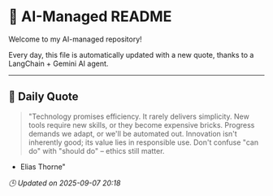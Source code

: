 # 🧠 AI-Managed README

Welcome to my AI-managed repository!

Every day, this file is automatically updated with a new quote, thanks to a LangChain + Gemini AI agent.

---

## 📅 Daily Quote

> "Technology promises efficiency. It rarely delivers simplicity.
New tools require new skills, or they become expensive bricks.
Progress demands we adapt, or we'll be automated out.
Innovation isn't inherently good; its value lies in responsible use.
Don't confuse "can do" with "should do" – ethics still matter.

- Elias Thorne"

*🕒 Updated on 2025-09-07 20:18*